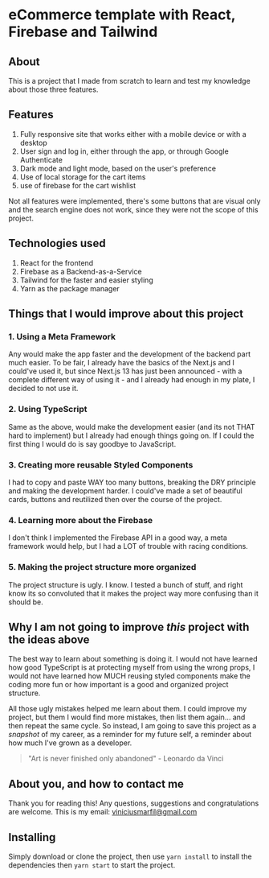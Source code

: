 # eCommerce template with React, Firebase and Tailwind

## About
This is a project that I made from scratch to learn and test my knowledge about those three features.

## Features
1. Fully responsive site that works either with a mobile device or with a desktop
2. User sign and log in, either through the app, or through Google Authenticate
3. Dark mode and light mode, based on the user's preference
4. Use of local storage for the cart items
5. use of firebase for the cart wishlist

Not all features were implemented, there's some buttons that are visual only and the search engine does not work, since they were not the scope of this project.

## Technologies used
1. React for the frontend
2. Firebase as a Backend-as-a-Service
3. Tailwind for the faster and easier styling
4. Yarn as the package manager

## Things that I would improve about this project
### 1. Using a Meta Framework
Any would make the app faster and the development of the backend part much easier. To be fair, I already have the basics of the Next.js and I could've used it, but since Next.js 13 has just been announced - with a complete different way of using it - and I already had enough in my plate, I decided to not use it.

### 2. Using TypeScript
Same as the above, would make the development easier (and its not THAT hard to implement) but I already had enough things going on. If I could the first thing I would do is say goodbye to JavaScript.

### 3. Creating more reusable Styled Components
I had to copy and paste WAY too many buttons, breaking the DRY principle and making the development harder. I could've made a set of beautiful cards, buttons and reutilized then over the course of the project. 

### 4. Learning more about the Firebase
I don't think I implemented the Firebase API in a good way, a meta framework would help, but I had a LOT of trouble with racing conditions. 

### 5. Making the project structure more organized
The project structure is ugly. I know. I tested a bunch of stuff, and right know its so convoluted that it makes the project way more confusing than it should be.

## Why I am not going to improve _this_ project with the ideas above
The best way to learn about something is doing it. I would not have learned how good TypeScript is at protecting myself from using the wrong props, I would not have learned how MUCH reusing styled components make the coding more fun or how important is a good and organized project structure.

All those ugly mistakes helped me learn about them. I could improve my project, but them I would find more mistakes, then list them again... and then repeat the same cycle. So instead, I am going to save this project as a _snapshot_ of my career, as a reminder for my future self, a reminder about how much I've grown as a developer.

>"Art is never finished only abandoned" - Leonardo da Vinci

## About you, and how to contact me
Thank you for reading this!
Any questions, suggestions and congratulations are welcome.
This is my email: viniciusmarfil@gmail.com


## Installing
Simply download or clone the project, then use `yarn install` to install the dependencies then `yarn start` to start the project.
